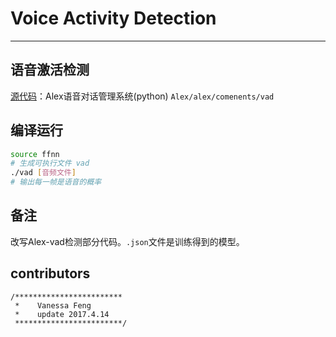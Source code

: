 ﻿# Voice Activity Detection 

---

## 语音激活检测
[源代码][1]：Alex语音对话管理系统(python)
`Alex/alex/comenents/vad`

## 编译运行
```sh
source ffnn
# 生成可执行文件 vad
./vad [音频文件]
# 输出每一帧是语音的概率
```

## 备注
改写Alex-vad检测部分代码。`.json`文件是训练得到的模型。

## contributors
```
/************************
 *    Vanessa Feng
 *    update 2017.4.14
 ************************/
```


  [1]: https://github.com/UFAL-DSG/alex

